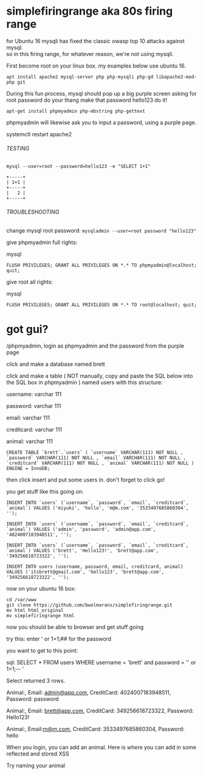 # simplefiringrange aka 80s firing range

for Ubuntu 16
mysqli has fixed the classic owasp top 10 attacks against mysql.  
so in this firing range, for whatever reason, we're not using mysqli.

First become root on your linux box.
my examples below use ubuntu 16.

`apt install apache2 mysql-server php php-mysqli php-gd libapache2-mod-php git`

During this fun process, mysql should pop up a big purple screen asking for root password do your thang make that password hello123 do it!  

`apt-get install phpmyadmin php-mbstring php-gettext`

phpmyadmin will likewise ask you to input a password, using a purple page.


systemctl restart apache2

  
###### TESTING
```
mysql --user=root --password=hello123 -e "SELECT 1+1"

+-----+
| 1+1 |
+-----+
|   2 |
+-----+
```
###### TROUBLESHOOTING

change mysql root password: `mysqladmin --user=root password "hello123"`

give phpmyadmin full rights: 

mysql

`FLUSH PRIVILEGES; GRANT ALL PRIVILEGES ON *.* TO phpmyadmin@localhost; quit;`

give root all rights:

mysql

`FLUSH PRIVILEGES; GRANT ALL PRIVILEGES ON *.* TO root@localhost; quit;`
  
# got gui? 

<site>/phpmyadmin, login as phpmyadmin and the password from the purple page

click and make a database named brett

click and make a table ( NOT manually, copy and paste the SQL below into the SQL box in phpmyadmin ) named users with this structure:

username: varchar 111

password: varchar  111

email: varchar  111

creditcard: varchar  111

animal: varchar 111

```
CREATE TABLE `brett`.`users` ( `username` VARCHAR(111) NOT NULL , `password` VARCHAR(111) NOT NULL , `email` VARCHAR(111) NOT NULL , `creditcard` VARCHAR(111) NOT NULL , `animal` VARCHAR(111) NOT NULL ) ENGINE = InnoDB;
```

then click insert and put some users in. don't forget to click go!

you get stuff like this going on:
```
INSERT INTO `users` (`username`, `password`, `email`, `creditcard`, `animal`) VALUES ('miyuki', 'hello', 'm@m.com', '3533497685860304', '');

INSERT INTO `users` (`username`, `password`, `email`, `creditcard`, `animal`) VALUES ('admin', 'password', 'admin@app.com', '4024007183948511', '');

INSERT INTO `users` (`username`, `password`, `email`, `creditcard`, `animal`) VALUES ('brett', 'Hello123!', 'brett@app.com', '349256618723322', '');

INSERT INTO users (username, password, email, creditcard, animal) VALUES ('itsbrett@gmail.com', 'hello123', 'brett@app.com', '349256618723322', '');
```

now on your ubuntu 16 box:
```
cd /var/www
git clone https://github.com/bwolmarans/simplefiringrange.git
mv html html_original
mv simplefiringrange html
```

now you should be able to browser and get stuff going

try this: enter ' or 1=1;## for the password

you want to get to this point:

sql: SELECT * FROM users WHERE username = 'brett' and password = '' or 1=1;-- '

Select returned 3 rows.

Animal:, Email: admin@app.com, CreditCard: 4024007183948511, Password: password

Animal:, Email: brett@app.com, CreditCard: 349256618723322, Password: Hello123! 

Animal:, Email:m@m.com, CreditCard: 3533497685860304, Password: hello 

When you login, you can add an animal.  Here is where you can add in some reflected and stored XSS

Try naming your animal <script>alert('hacked!');</script>





